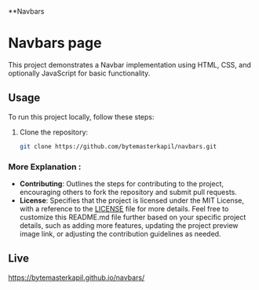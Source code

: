 **Navbars
# Navbars page
This project demonstrates a Navbar implementation using HTML, CSS, and optionally JavaScript for basic functionality.

## Usage
To run this project locally, follow these steps:
1. Clone the repository:
   ```bash
   git clone https://github.com/bytemasterkapil/navbars.git
### More Explanation :
  
- **Contributing**: Outlines the steps for contributing to the project, encouraging others to fork the repository and submit pull requests.
- **License**: Specifies that the project is licensed under the MIT License, with a reference to the [LICENSE](https://github.com/bytemasterkapil/navbars/blob/main/LICENSE) file for more details.
Feel free to customize this README.md file further based on your specific project details, such as adding more features, updating the project preview image link, or adjusting the contribution guidelines as needed.
## Live 
https://bytemasterkapil.github.io/navbars/
